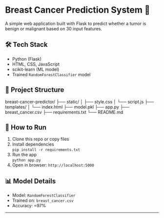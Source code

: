 # Breast Cancer Prediction System 🧬

A simple web application built with Flask to predict whether a tumor is benign or malignant based on 30 input features.

## 🛠 Tech Stack

- Python (Flask)
- HTML, CSS, JavaScript
- scikit-learn (ML model)
- Trained `RandomForestClassifier` model

## 📁 Project Structure

breast-cancer-predictor/ ├── static/ │ ├── style.css │ └── script.js ├── templates/ │ └── index.html ├── model.pkl ├── app.py ├── breast_cancer.csv ├── requirements.txt └── README.md


## 🚀 How to Run

1. Clone this repo or copy files
2. Install dependencies  
   `pip install -r requirements.txt`
3. Run the app  
   `python app.py`
4. Open in browser: `http://localhost:5000`

## 📊 Model Details

- Model: `RandomForestClassifier`
- Trained on: `breast_cancer.csv`
- Accuracy: ~97%

---
